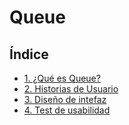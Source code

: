 # Queue

## Índice

* [1. ¿Qué es Queue?](#1-preámbulo)
* [2. Historias de Usuario](#2-historias-de-usuario)
* [3. Diseño de intefaz](#3-diseño-de-interfaz)
* [4. Test de usabilidad](#4-test-de-usabilidad)

